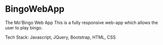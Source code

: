 # BingoWebApp


The Mo'Bingo Web App 
This is a fully responsive web-app which allows the user to play bingo. 

Tech Stack: Javascript, JQuery, Bootstrap, HTML, CSS

